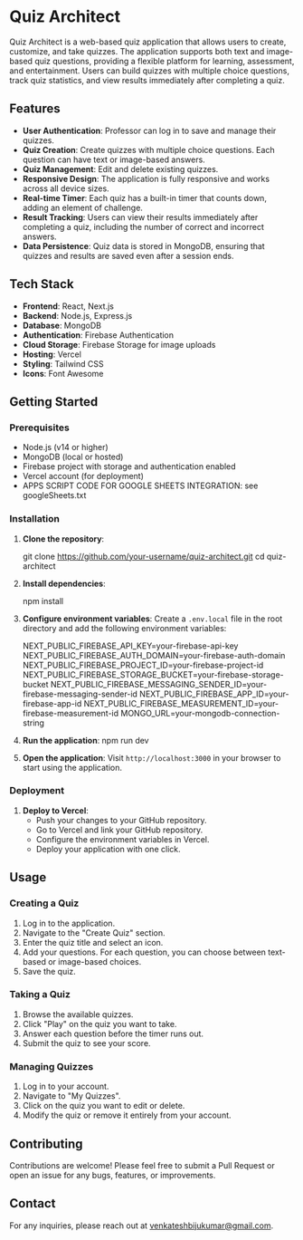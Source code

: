 # Quiz Architect

Quiz Architect is a web-based quiz application that allows users to create, customize, and take quizzes. The application supports both text and image-based quiz questions, providing a flexible platform for learning, assessment, and entertainment. Users can build quizzes with multiple choice questions, track quiz statistics, and view results immediately after completing a quiz.

## Features

- **User Authentication**: Professor can log in to save and manage their quizzes.
- **Quiz Creation**: Create quizzes with multiple choice questions. Each question can have text or image-based answers.
- **Quiz Management**: Edit and delete existing quizzes.
- **Responsive Design**: The application is fully responsive and works across all device sizes.
- **Real-time Timer**: Each quiz has a built-in timer that counts down, adding an element of challenge.
- **Result Tracking**: Users can view their results immediately after completing a quiz, including the number of correct and incorrect answers.
- **Data Persistence**: Quiz data is stored in MongoDB, ensuring that quizzes and results are saved even after a session ends.

## Tech Stack

- **Frontend**: React, Next.js
- **Backend**: Node.js, Express.js
- **Database**: MongoDB
- **Authentication**: Firebase Authentication
- **Cloud Storage**: Firebase Storage for image uploads
- **Hosting**: Vercel
- **Styling**: Tailwind CSS
- **Icons**: Font Awesome

## Getting Started

### Prerequisites

- Node.js (v14 or higher)
- MongoDB (local or hosted)
- Firebase project with storage and authentication enabled
- Vercel account (for deployment)
- APPS SCRIPT CODE FOR GOOGLE SHEETS INTEGRATION: see googleSheets.txt

### Installation

1. **Clone the repository**:
 
   git clone https://github.com/your-username/quiz-architect.git
   cd quiz-architect
   

2. **Install dependencies**:

   npm install
   

3. **Configure environment variables**:
   Create a `.env.local` file in the root directory and add the following environment variables:

   NEXT_PUBLIC_FIREBASE_API_KEY=your-firebase-api-key
   NEXT_PUBLIC_FIREBASE_AUTH_DOMAIN=your-firebase-auth-domain
   NEXT_PUBLIC_FIREBASE_PROJECT_ID=your-firebase-project-id
   NEXT_PUBLIC_FIREBASE_STORAGE_BUCKET=your-firebase-storage-bucket
   NEXT_PUBLIC_FIREBASE_MESSAGING_SENDER_ID=your-firebase-messaging-sender-id
   NEXT_PUBLIC_FIREBASE_APP_ID=your-firebase-app-id
   NEXT_PUBLIC_FIREBASE_MEASUREMENT_ID=your-firebase-measurement-id
   MONGO_URL=your-mongodb-connection-string
  

4. **Run the application**:
   npm run dev

5. **Open the application**:
   Visit `http://localhost:3000` in your browser to start using the application.

### Deployment

1. **Deploy to Vercel**:
   - Push your changes to your GitHub repository.
   - Go to Vercel and link your GitHub repository.
   - Configure the environment variables in Vercel.
   - Deploy your application with one click.

## Usage

### Creating a Quiz

1. Log in to the application.
2. Navigate to the "Create Quiz" section.
3. Enter the quiz title and select an icon.
4. Add your questions. For each question, you can choose between text-based or image-based choices.
5. Save the quiz.

### Taking a Quiz

1. Browse the available quizzes.
2. Click "Play" on the quiz you want to take.
3. Answer each question before the timer runs out.
4. Submit the quiz to see your score.

### Managing Quizzes

1. Log in to your account.
2. Navigate to "My Quizzes".
3. Click on the quiz you want to edit or delete.
4. Modify the quiz or remove it entirely from your account.

## Contributing

Contributions are welcome! Please feel free to submit a Pull Request or open an issue for any bugs, features, or improvements.

## Contact

For any inquiries, please reach out at venkateshbijukumar@gmail.com.


